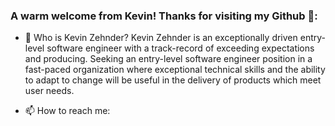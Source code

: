### A warm welcome from Kevin! Thanks for visiting my Github 👋:
- 🤔 Who is Kevin Zehnder? Kevin Zehnder is an exceptionally driven entry-level software engineer with a track-record of exceeding expectations and producing. Seeking an entry-level software engineer position in a fast-paced organization where exceptional technical skills and the ability to adapt to change will be useful in the delivery of products which meet user needs.

- 📫 How to reach me: 

<!--
**righttrianglesrkewl3/righttrianglesrkewl3** is a ✨ _special_ ✨ repository because its `README.md` (this file) appears on your GitHub profile.

Here are some ideas to get you started:

- 🔭 I’m currently working on ...
- 🌱 I’m currently learning ...
- 👯 I’m looking to collaborate on ...
- 🤔 I’m looking for help with ...
- 💬 Ask me about ...
- 📫 How to reach me: ...
- 😄 Pronouns: ...
- ⚡ Fun fact: ...
-->
